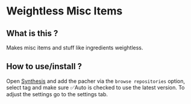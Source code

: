 # Weightless Misc Items

## What is this ?

Makes misc items and stuff like ingredients weightless.

## How to use/install ?

Open [Synthesis](https://github.com/Mutagen-Modding/Synthesis/wiki/Installation) and add the pacher via the `browse repositories` option, 
select tag and make sure ✅Auto is checked to use the latest version.
To adjust the settings go to the settings tab.
